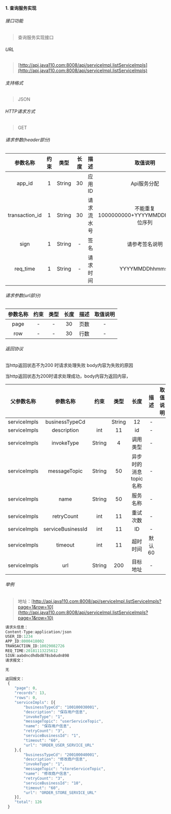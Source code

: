 

**1\. 查询服务实现**
###### 接口功能
> 查询服务实现接口

###### URL
> [http://api.java110.com:8008/api/serviceImpl.listServiceImpls](http://api.java110.com:8008/api/serviceImpl.listServiceImpls)

###### 支持格式
> JSON

###### HTTP请求方式
> GET

###### 请求参数(header部分)
|参数名称|约束|类型|长度|描述|取值说明|
| :-: | :-: | :-: | :-: | :-: | :-:|
|app_id|1|String|30|应用ID|Api服务分配                      |
|transaction_id|1|String|30|请求流水号|不能重复 1000000000+YYYYMMDDhhmmss+6位序列 |
|sign|1|String|-|签名|请参考签名说明|
|req_time|1|String|-|请求时间|YYYYMMDDhhmmss|

###### 请求参数(url部分)
|参数名称|约束|类型|长度|描述|取值说明|
| :-: | :-: | :-: | :-: | :-: | :-: |
|page|-|-|30|页数|-|
|row|-|-|30|行数|-|

###### 返回协议

当http返回状态不为200 时请求处理失败 body内容为失败的原因

当http返回状态为200时请求处理成功，body内容为返回内容，

|父参数名称|参数名称|约束|类型|长度|描述|取值说明|
| :-: | :-: | :-: | :-: | :-: | :-: | :-: |
|serviceImpls|businessTypeCd||String|12|-|
|serviceImpls|description|int|11|id|-||-|
|serviceImpls|invokeType|String|4|调用类型|-|
|serviceImpls|messageTopic|String|50|异步时的消息topic名称|-|
|serviceImpls|name|String|50|服务名称|-|
|serviceImpls|retryCount|int|11|重试次数|-|
|serviceImpls|serviceBusinessId|int|11|ID|-|
|serviceImpls|timeout|int|11|超时时间|默认60|
|serviceImpls|url|String|200|目标地址|-|


		
###### 举例
> 地址：[http://api.java110.com:8008/api/serviceImpl.listServiceImpls?page=1&row=10](http://api.java110.com:8008/api/serviceImpl.listServiceImpls?page=1&row=10)

``` javascript
请求头信息：
Content-Type:application/json
USER_ID:1234
APP_ID:8000418002
TRANSACTION_ID:10029082726
REQ_TIME:20181113225612
SIGN:aabdncdhdbd878sbdudn898
请求报文：

无

返回报文：
 {
 	"page": 0,
 	"records": 13,
 	"rows": 0,
 	"serviceImpls": [{
 		"businessTypeCd": "100100030001",
 		"description": "保存用户信息",
 		"invokeType": "1",
 		"messageTopic": "userServiceTopic",
 		"name": "保存用户信息",
 		"retryCount": "3",
 		"serviceBusinessId": "1",
 		"timeout": "60",
 		"url": "ORDER_USER_SERVICE_URL"
 	},{
 		"businessTypeCd": "200100040001",
 		"description": "修改商户信息",
 		"invokeType": "1",
 		"messageTopic": "storeServiceTopic",
 		"name": "修改商户信息",
 		"retryCount": "3",
 		"serviceBusinessId": "10",
 		"timeout": "60",
 		"url": "ORDER_STORE_SERVICE_URL"
 	}],
 	"total": 126
 }

```
